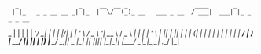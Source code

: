       _                 _     __  __ _                   ____       _               
     | |_   _ _ __ __ _| |_  |  \/  (_)_ __   ___ _ __  / ___|  ___| |_ _   _ _ __  
  _  | | | | | '__/ _| | __| | |\/| | | '_ \ / _ \ '__| \___ \ / _ \ __| | | | '_ \ 
 | |_| | |_| | | | (_| | |_  | |  | | | | | |  __/ |     ___) |  __/ |_| |_| | |_) |
  \___/ \__,_|_|  \__,_|\__| |_|  |_|_|_| |_|\___|_|    |____/ \___|\__|\__,_| .__/ 
                                                                             |_|    

